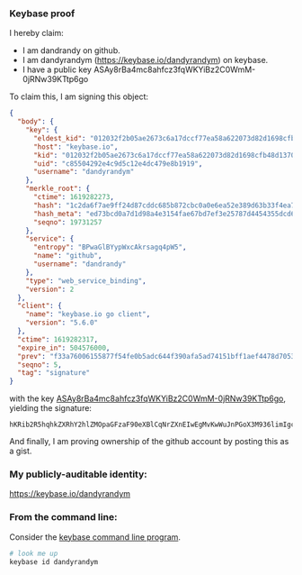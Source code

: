 ### Keybase proof

I hereby claim:

  * I am dandrandy on github.
  * I am dandyrandym (https://keybase.io/dandyrandym) on keybase.
  * I have a public key ASAy8rBa4mc8ahfcz3fqWKYiBz2C0WmM-0jRNw39KTtp6go

To claim this, I am signing this object:

```json
{
  "body": {
    "key": {
      "eldest_kid": "012032f2b05ae2673c6a17dccf77ea58a622073d82d1698cfb48d1370dfd293b69ea0a",
      "host": "keybase.io",
      "kid": "012032f2b05ae2673c6a17dccf77ea58a622073d82d1698cfb48d1370dfd293b69ea0a",
      "uid": "c85504292e4c9d5c12e4dc479e8b1919",
      "username": "dandyrandym"
    },
    "merkle_root": {
      "ctime": 1619282273,
      "hash": "1c2da6f7ae9ff24d87cddc685b872cbc0a0e6ea52e389d63b33f4ea763d9b040714ceed920817a84d1115c3234de146c4ee38a219324eb183ac895ff6e2dd158",
      "hash_meta": "ed73bcd0a7d1d98a4e3154fae67bd7ef3e25787d4454355dcd6cff69d9adc140",
      "seqno": 19731257
    },
    "service": {
      "entropy": "BPwaGlBYypWxcAkrsagq4pW5",
      "name": "github",
      "username": "dandrandy"
    },
    "type": "web_service_binding",
    "version": 2
  },
  "client": {
    "name": "keybase.io go client",
    "version": "5.6.0"
  },
  "ctime": 1619282317,
  "expire_in": 504576000,
  "prev": "f33a76006155877f54fe0b5adc644f390afa5ad74151bff1aef4478d70532faf",
  "seqno": 5,
  "tag": "signature"
}
```

with the key [ASAy8rBa4mc8ahfcz3fqWKYiBz2C0WmM-0jRNw39KTtp6go](https://keybase.io/dandyrandym), yielding the signature:

```
hKRib2R5hqhkZXRhY2hlZMOpaGFzaF90eXBlCqNrZXnEIwEgMvKwWuJnPGoX3M936limIgc9gtFpjPtI0TcN/Sk7aeoKp3BheWxvYWTESpcCBcQg8zp2AGFVh39U/gta3GRPOQr6WtdBUb/xrvRHjXBTL6/EIFM4wcZlr2hUt5jRKa1zGNkXR2bp+9PyMZcZy8ZeMMLHAgHCo3NpZ8RAmwHF9qVKjRsfWMHSEUnJyg4ucA5rWyVpxbnevftZj70VQ1YiiuBGLLOtLOURSJ1Zcc2IVQz/DvB5Fc3Pan78CahzaWdfdHlwZSCkaGFzaIKkdHlwZQildmFsdWXEIDBF3iAqcoljRtgup1KIoJp+eQaFUnP5Ezsm99qcJAhdo3RhZ80CAqd2ZXJzaW9uAQ==

```

And finally, I am proving ownership of the github account by posting this as a gist.

### My publicly-auditable identity:

https://keybase.io/dandyrandym

### From the command line:

Consider the [keybase command line program](https://keybase.io/download).

```bash
# look me up
keybase id dandyrandym
```
